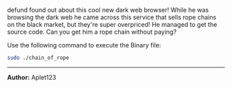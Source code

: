defund found out about this cool new dark web browser! While he was browsing the dark web he came across this service that sells rope chains on the black market, but they're super overpriced! He managed to get the source code. Can you get him a rope chain without paying?

Use the following command to execute the Binary file:

```bash
sudo ./chain_of_rope
```

---
**Author:** Aplet123
